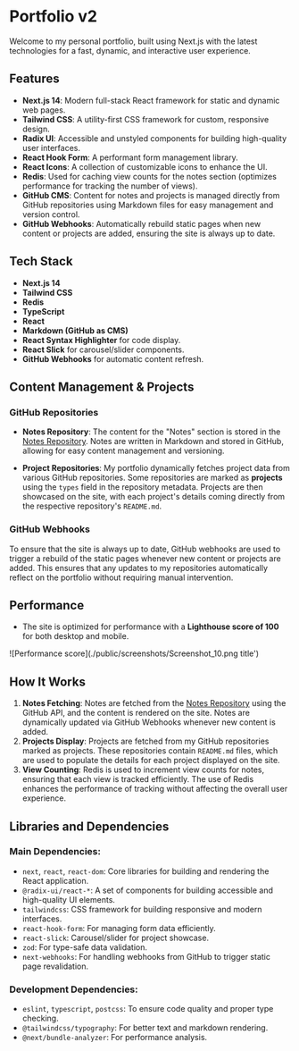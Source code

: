 # Portfolio v2

Welcome to my personal portfolio, built using Next.js with the latest technologies for a fast, dynamic, and interactive user experience.

## Features

- **Next.js 14**: Modern full-stack React framework for static and dynamic web pages.
- **Tailwind CSS**: A utility-first CSS framework for custom, responsive design.
- **Radix UI**: Accessible and unstyled components for building high-quality user interfaces.
- **React Hook Form**: A performant form management library.
- **React Icons**: A collection of customizable icons to enhance the UI.
- **Redis**: Used for caching view counts for the notes section (optimizes performance for tracking the number of views).
- **GitHub CMS**: Content for notes and projects is managed directly from GitHub repositories using Markdown files for easy management and version control.
- **GitHub Webhooks**: Automatically rebuild static pages when new content or projects are added, ensuring the site is always up to date.

## Tech Stack

- **Next.js 14**
- **Tailwind CSS**
- **Redis**
- **TypeScript**
- **React**
- **Markdown (GitHub as CMS)**
- **React Syntax Highlighter** for code display.
- **React Slick** for carousel/slider components.
- **GitHub Webhooks** for automatic content refresh.

## Content Management & Projects

### GitHub Repositories

- **Notes Repository**: The content for the "Notes" section is stored in the [Notes Repository](https://github.com/mdpabel/notes). Notes are written in Markdown and stored in GitHub, allowing for easy content management and versioning.

- **Project Repositories**: My portfolio dynamically fetches project data from various GitHub repositories. Some repositories are marked as **projects** using the `types` field in the repository metadata. Projects are then showcased on the site, with each project's details coming directly from the respective repository's `README.md`.

### GitHub Webhooks

To ensure that the site is always up to date, GitHub webhooks are used to trigger a rebuild of the static pages whenever new content or projects are added. This ensures that any updates to my repositories automatically reflect on the portfolio without requiring manual intervention.

## Performance

- The site is optimized for performance with a **Lighthouse score of 100** for both desktop and mobile.

![Performance score](./public/screenshots/Screenshot_10.png title')

## How It Works

1. **Notes Fetching**: Notes are fetched from the [Notes Repository](https://github.com/mdpabel/notes) using the GitHub API, and the content is rendered on the site. Notes are dynamically updated via GitHub Webhooks whenever new content is added.
2. **Projects Display**: Projects are fetched from my GitHub repositories marked as projects. These repositories contain `README.md` files, which are used to populate the details for each project displayed on the site.
3. **View Counting**: Redis is used to increment view counts for notes, ensuring that each view is tracked efficiently. The use of Redis enhances the performance of tracking without affecting the overall user experience.

## Libraries and Dependencies

### Main Dependencies:

- `next`, `react`, `react-dom`: Core libraries for building and rendering the React application.
- `@radix-ui/react-*`: A set of components for building accessible and high-quality UI elements.
- `tailwindcss`: CSS framework for building responsive and modern interfaces.
- `react-hook-form`: For managing form data efficiently.
- `react-slick`: Carousel/slider for project showcase.
- `zod`: For type-safe data validation.
- `next-webhooks`: For handling webhooks from GitHub to trigger static page revalidation.

### Development Dependencies:

- `eslint`, `typescript`, `postcss`: To ensure code quality and proper type checking.
- `@tailwindcss/typography`: For better text and markdown rendering.
- `@next/bundle-analyzer`: For performance analysis.
